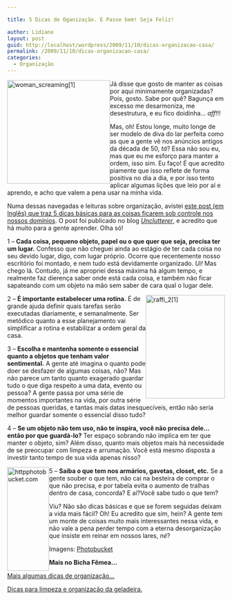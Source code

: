 ```yaml
---

title: 5 Dicas de Oganização. E Passe bem! Seja Feliz!

author: Lidiane
layout: post
guid: http://localhost/wordpress/2009/11/10/dicas-organizacao-casa/
permalink: /2009/11/10/dicas-organizacao-casa/
categories:
  - Organização
---
```

[<img style="display: inline; margin-left: 0; margin-right: 0; border-width: 0;" title="woman_screaming[1]" src="http://www.trololodemulher.com.br/blog/wp-content/uploads/2009/11/woman_screaming1_thumb.jpg" border="0" alt="woman_screaming[1]" width="238" height="240" align="left" />](http://www.trololodemulher.com.br/blog/wp-content/uploads/2009/11/woman_screaming1.jpg) Já disse que gosto de manter as coisas por aqui minimamente organizadas? Pois, gosto. Sabe por quê? Bagunça em excesso me desarmoniza, me desestrutura, e eu fico doidinha… _aff_!!!

Mas, oh! Estou longe, muito longe de ser modelo de diva do lar perfeita como as que a gente vê nos anúncios antigos da década de 50, _tá_? Essa não sou eu, mas que eu me esforço para manter a ordem, isso sim. Eu faço! É que acredito piamente que isso reflete de forma positiva no dia a dia, e por isso tento aplicar algumas lições que leio por aí e aprendo, e acho que valem a pena usar na minha vida.

Numa dessas navegadas e leituras sobre organização, avistei <a href="http://unclutterer.com/2008/10/22/five-classic-clutter-busting-strategies/" target="_blank">este post (em Inglês) que traz 5 dicas básicas para as coisas ficarem sob controle nos nossos domínios</a>. O post foi publicado no blog _<a href="http://unclutterer.com/" target="_blank">Unclutterer</a>_, e acredito que há muito para a gente aprender. Olha só!

1 – **Cada coisa, pequeno objeto, papel ou o que quer que seja, precisa ter um lugar.** Confesso que não cheguei ainda ao estágio de ter cada coisa no seu devido lugar, digo, com lugar próprio. Ocorre que recentemente nosso escritório foi montado, e nem tudo está devidamente organizado. _Ui!_ Mas chego lá. Contudo, já me apropriei dessa máxima há algum tempo, e realmente faz dierença saber onde está cada coisa, e também não ficar sapateando com um objeto na mão sem saber de cara qual o lugar dele.

[<img style="display: inline; margin-left: 0; margin-right: 0; border-width: 0;" title="raffi_2[1]" src="http://www.trololodemulher.com.br/blog/wp-content/uploads/2009/11/raffi_21_thumb.jpg" border="0" alt="raffi_2[1]" width="183" height="240" align="right" />](http://www.trololodemulher.com.br/blog/wp-content/uploads/2009/11/raffi_21.jpg) 2 – **É importante estabelecer uma rotina.** É de grande ajuda definir quais tarefas serão executadas diariamente, e semanalmente. Ser metódico quanto a esse planejamento vai simplificar a rotina e estabilizar a ordem geral da casa.

3 – **Escolha e mantenha somente o essencial quanto a objetos que tenham valor sentimental.** A gente até imagina o quanto pode doer se desfazer de algumas coisas, não? Mas não parece um tanto quanto exagerado guardar tudo o que diga respeito a uma data, evento ou pessoa? A gente passa por uma série de momentos importantes na vida, por outra série de pessoas queridas, e tantas mais datas inesquecíveis, então não seria melhor guardar somente o essencial disso tudo?

4 – **Se um objeto não tem uso, não te inspira, você não precisa dele… então por que guardá-lo?** Ter espaço sobrando não implica em ter que manter o objeto, sim? Além disso, quanto mais objetos mais há necessidade de se preocupar com limpeza e arrumação. Você está mesmo disposta a investir tanto tempo de sua vida apenas nisso?

[<img style="display: inline; margin-left: 0; margin-right: 0; border-width: 0;" title="httpphotobucket.com" src="http://www.trololodemulher.com.br/blog/wp-content/uploads/2009/11/httpphotobucket-com_thumb.jpg" border="0" alt="httpphotobucket.com" width="97" height="240" align="left" />](http://www.trololodemulher.com.br/blog/wp-content/uploads/2009/11/httpphotobucket-com.jpg) 5 – **Saiba o que tem nos armários, gavetas, closet, etc.** Se a gente souber o que tem, não cai na besteira de comprar o que não precisa, e por tabela evita o aumento de tralhas dentro de casa, concorda? E aí?Você sabe tudo o que tem?

Viu? Não são dicas básicas e que se forem seguidas deixam a vida mais fácil? Oh! Eu acredito que sim, hein? A gente tem um monte de coisas muito mais interessantes nessa vida, e não vale a pena perder tempo com a eterna desorganização que insiste em reinar em nossos lares, _né_?

Imagens: <a href="http://photobucket.com/" target="_blank">Photobucket</a>

**Mais no Bicha Fêmea…**

[Mais algumas dicas de organização…](http://www.trololodemulher.com.br/2009/05/04/mais-algumas-dicas-de-organizao/)

[Dicas para limpeza e organização da geladeira.](http://www.trololodemulher.com.br/2009/04/21/dicas-para-limpeza-e-organizao-da-geladeira-2/)
